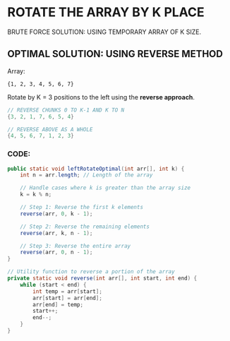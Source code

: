 # ROTATE THE ARRAY BY K PLACE

BRUTE FORCE SOLUTION: USING TEMPORARY ARRAY OF K SIZE.

## OPTIMAL SOLUTION: USING REVERSE METHOD

Array:

```
{1, 2, 3, 4, 5, 6, 7}
```

Rotate by K = 3 positions to the left using the **reverse approach**.

```java
// REVERSE CHUNKS 0 TO K-1 AND K TO N
{3, 2, 1, 7, 6, 5, 4}
```

```java
// REVERSE ABOVE AS A WHOLE
{4, 5, 6, 7, 1, 2, 3}
```

### CODE:

```java
public static void leftRotateOptimal(int arr[], int k) {
    int n = arr.length; // Length of the array

    // Handle cases where k is greater than the array size
    k = k % n;

    // Step 1: Reverse the first k elements
    reverse(arr, 0, k - 1);

    // Step 2: Reverse the remaining elements
    reverse(arr, k, n - 1);

    // Step 3: Reverse the entire array
    reverse(arr, 0, n - 1);
}

// Utility function to reverse a portion of the array
private static void reverse(int arr[], int start, int end) {
    while (start < end) {
        int temp = arr[start];
        arr[start] = arr[end];
        arr[end] = temp;
        start++;
        end--;
    }
}
```
